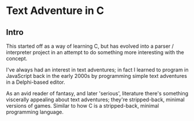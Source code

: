 # Text Adventure in C

## Intro

This started off as a way of learning C, but has evolved into a parser / interpreter project in an attempt to do something more interesting with the concept.

I've always had an interest in text adventures; in fact I learned to program in JavaScript back in the early 2000s by programming simple text adventures in a Delphi-based editor.

As an avid reader of fantasy, and later 'serious', literature there's something viscerally appealing about text adventures; they're stripped-back, minimal versions of games. Similar to how C is a stripped-back, minimal programming language.
